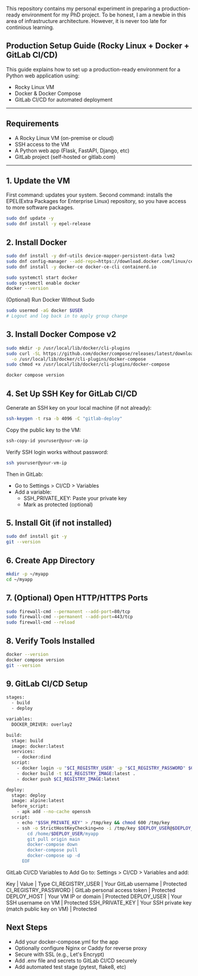 This repository contains my personal experiment in preparing a production-ready environment for my PhD project. To be honest, I am a newbie in this area of infrastructure architecture. However, it is never too late for continious learning. 

## Production Setup Guide (Rocky Linux + Docker + GitLab CI/CD)

This guide explains how to set up a production-ready environment for a Python web application using:

- Rocky Linux VM
- Docker & Docker Compose
- GitLab CI/CD for automated deployment

---

## Requirements

- A Rocky Linux VM (on-premise or cloud)
- SSH access to the VM
- A Python web app (Flask, FastAPI, Django, etc)
- GitLab project (self-hosted or gitlab.com)

---

## 1. Update the VM
First command: updates your system.
Second command: installs the EPEL(Extra Packages for Enterprise Linux) repository, so you have access to more software packages.
```bash
sudo dnf update -y
sudo dnf install -y epel-release
```

## 2. Install Docker
```bash
sudo dnf install -y dnf-utils device-mapper-persistent-data lvm2
sudo dnf config-manager --add-repo=https://download.docker.com/linux/centos/docker-ce.repo
sudo dnf install -y docker-ce docker-ce-cli containerd.io

sudo systemctl start docker
sudo systemctl enable docker
docker --version
```
(Optional) Run Docker Without Sudo
```bash
sudo usermod -aG docker $USER
# Logout and log back in to apply group change
```

## 3. Install Docker Compose v2
```bash
sudo mkdir -p /usr/local/lib/docker/cli-plugins
sudo curl -SL https://github.com/docker/compose/releases/latest/download/docker-compose-linux-x86_64 \
  -o /usr/local/lib/docker/cli-plugins/docker-compose
sudo chmod +x /usr/local/lib/docker/cli-plugins/docker-compose

docker compose version
```
## 4. Set Up SSH Key for GitLab CI/CD
Generate an SSH key on your local machine (if not already):
```bash
ssh-keygen -t rsa -b 4096 -C "gitlab-deploy"
```
Copy the public key to the VM:
```bash
ssh-copy-id youruser@your-vm-ip
```
Verify SSH login works without password:
```bash
ssh youruser@your-vm-ip
```
Then in GitLab:
- Go to Settings > CI/CD > Variables
- Add a variable:
  - SSH_PRIVATE_KEY: Paste your private key
  - Mark as protected (optional)

## 5. Install Git (if not installed)
```bash
sudo dnf install git -y
git --version
```
## 6. Create App Directory
```bash
mkdir -p ~/myapp
cd ~/myapp
```
## 7. (Optional) Open HTTP/HTTPS Ports
```bash
sudo firewall-cmd --permanent --add-port=80/tcp
sudo firewall-cmd --permanent --add-port=443/tcp
sudo firewall-cmd --reload
```
## 8. Verify Tools Installed
```bash
docker --version
docker compose version
git --version

```
## 9. GitLab CI/CD Setup
```bash
stages:
  - build
  - deploy

variables:
  DOCKER_DRIVER: overlay2

build:
  stage: build
  image: docker:latest
  services:
    - docker:dind
  script:
    - docker login -u "$CI_REGISTRY_USER" -p "$CI_REGISTRY_PASSWORD" $CI_REGISTRY
    - docker build -t $CI_REGISTRY_IMAGE:latest .
    - docker push $CI_REGISTRY_IMAGE:latest

deploy:
  stage: deploy
  image: alpine:latest
  before_script:
    - apk add --no-cache openssh
  script:
    - echo "$SSH_PRIVATE_KEY" > /tmp/key && chmod 600 /tmp/key
    - ssh -o StrictHostKeyChecking=no -i /tmp/key $DEPLOY_USER@$DEPLOY_HOST <<EOF
        cd /home/$DEPLOY_USER/myapp
        git pull origin main
        docker-compose down
        docker-compose pull
        docker-compose up -d
      EOF

```
GitLab CI/CD Variables to Add
Go to: Settings > CI/CD > Variables and add:

Key | Value | Type
CI_REGISTRY_USER | Your GitLab username | Protected
CI_REGISTRY_PASSWORD | GitLab personal access token | Protected
DEPLOY_HOST | Your VM IP or domain | Protected
DEPLOY_USER | Your SSH username on VM | Protected
SSH_PRIVATE_KEY | Your SSH private key (match public key on VM) | Protected

## Next Steps
- Add your docker-compose.yml for the app
- Optionally configure Nginx or Caddy for reverse proxy
- Secure with SSL (e.g., Let's Encrypt)
- Add .env file and secrets to GitLab CI/CD securely
- Add automated test stage (pytest, flake8, etc)
